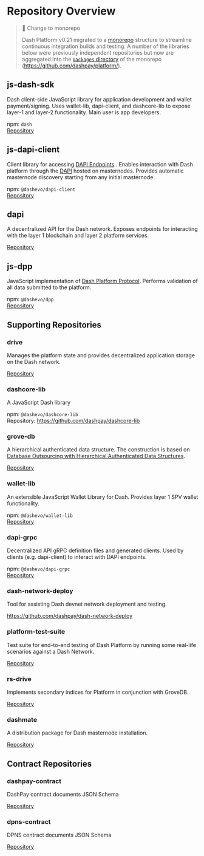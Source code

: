 # Repository Overview

> 📘 Change to monorepo
> 
> Dash Platform v0.21 migrated to a [monorepo](https://en.wikipedia.org/wiki/Monorepo) structure to streamline continuous integration builds and testing. A number of the libraries below were previously independent repositories but now are aggregated into the [`packages` directory](https://github.com/dashevo/platform/tree/master/packages) of the monorepo (<https://github.com/dashpay/platform/>).

## js-dash-sdk

Dash client-side JavaScript library for application development and wallet payment/signing. Uses wallet-lib, dapi-client, and dashcore-lib to expose layer-1 and layer-2 functionality. Main user is app developers.

npm: `dash`  
[Repository](https://github.com/dashevo/platform/tree/master/packages/js-dash-sdk)

## js-dapi-client

Client library for accessing [DAPI Endpoints](reference-dapi-endpoints) . Enables interaction with Dash platform through the [DAPI](explanation-dapi) hosted on masternodes. Provides automatic masternode discovery starting from any initial masternode.

npm: `@dashevo/dapi-client`  
[Repository](https://github.com/dashevo/platform/tree/master/packages/js-dapi-client)

## dapi

A decentralized API for the Dash network. Exposes endpoints for interacting with the layer 1 blockchain and layer 2 platform services.

[Repository](https://github.com/dashevo/platform/tree/master/packages/dapi)

## js-dpp

JavaScript implementation of [Dash Platform Protocol](explanation-platform-protocol). Performs validation of all data submitted to the platform.

npm: `@dashevo/dpp`  
[Repository](https://github.com/dashevo/platform/tree/master/packages/js-dpp)

## Supporting Repositories

### drive

Manages the platform state and provides decentralized application storage on the Dash network.

[Repository](https://github.com/dashevo/platform/tree/master/packages/js-drive)

### dashcore-lib

A JavaScript Dash library

npm: `@dashevo/dashcore-lib`  
Repository: <https://github.com/dashpay/dashcore-lib>

### grove-db

A hierarchical authenticated data structure. The construction is based on [Database Outsourcing with Hierarchical Authenticated Data Structures](https://eprint.iacr.org/2015/351.pdf).

[Repository](https://github.com/dashevo/grovedb)

### wallet-lib

An extensible JavaScript Wallet Library for Dash. Provides layer 1 SPV wallet functionality.

npm: `@dashevo/wallet-lib`  
[Repository](https://github.com/dashevo/platform/tree/master/packages/wallet-lib)

### dapi-grpc

Decentralized API gRPC definition files and generated clients. Used by clients (e.g. dapi-client) to interact with DAPI endpoints.

npm: `@dashevo/dapi-grpc`  
[Repository](https://github.com/dashevo/platform/tree/master/packages/dapi-grpc)

### dash-network-deploy

Tool for assisting Dash devnet network deployment and testing.

<https://github.com/dashpay/dash-network-deploy>

### platform-test-suite

Test suite for end-to-end testing of Dash Platform by running some real-life scenarios against a Dash Network.

[Repository](https://github.com/dashevo/platform/tree/master/packages/platform-test-suite)

### rs-drive

Implements secondary indices for Platform in conjunction with GroveDB.

[Repository](https://github.com/dashevo/rs-drive)

### dashmate

A distribution package for Dash masternode installation.

[Repository](https://github.com/dashevo/platform/tree/master/packages/dashmate)

## Contract Repositories

### dashpay-contract

DashPay contract documents JSON Schema

[Repository](https://github.com/dashevo/platform/tree/master/packages/dashpay-contract)

### dpns-contract

DPNS contract documents JSON Schema

[Repository](https://github.com/dashevo/platform/tree/master/packages/dpns-contract)